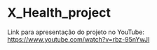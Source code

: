 # X_Health_project
Link para apresentação do projeto no YouTube: https://www.youtube.com/watch?v=rbz-95nYwJI
